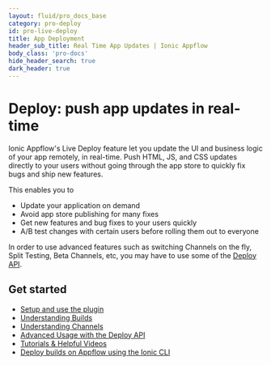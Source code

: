 ```yaml
---
layout: fluid/pro_docs_base
category: pro-deploy
id: pro-live-deploy
title: App Deployment
header_sub_title: Real Time App Updates | Ionic Appflow
body_class: 'pro-docs'
hide_header_search: true
dark_header: true
---
```


# Deploy: push app updates in real-time

Ionic Appflow's Live Deploy feature let you update the UI and business logic of your app remotely, in real-time.
Push HTML, JS, and CSS updates directly to your users without going through the app store to quickly fix
bugs and ship new features.

This enables you to

* Update your application on demand
* Avoid app store publishing for many fixes
* Get new features and bug fixes to your users quickly
* A/B test changes with certain users before rolling them out to everyone

In order to use advanced features such as switching Channels on the fly,
Split Testing, Beta Channels, etc, you may have to use some of the [Deploy API](/docs/appflow/deploy/api).

## Get started

* [Setup and use the plugin](/docs/appflow/deploy/setup/)
* [Understanding Builds](/docs/appflow/deploy/builds/)
* [Understanding Channels](/docs/appflow/deploy/channels/)
* [Advanced Usage with the Deploy API](/docs/appflow/deploy/api)
* [Tutorials & Helpful Videos](/docs/appflow/deploy/tutorials)
* [Deploy builds on Appflow using the Ionic CLI](/docs/appflow/deploy/cli.html)
